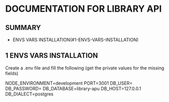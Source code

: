 # DOCUMENTATION FOR LIBRARY API

## SUMMARY

- ENVS VARS INSTALLATION(#1-ENVS-VARS-INSTALLATION)

## 1 ENVS VARS INSTALLATION

Create a .env file and fill the following (get the private values for the missing fields)

NODE_ENVIRONMENT=development
PORT=3001
DB_USER=
DB_PASSWORD=
DB_DATABASE=library-apu
DB_HOST=127.0.0.1
DB_DIALECT=postgres
